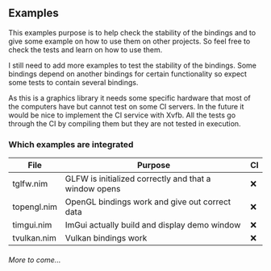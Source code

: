 ## Examples

This examples purpose is to help check the stability of the bindings and to give some example on
how to use them on other projects. So feel free to check the tests and learn on how to use them.

I still need to add more examples to test the stability of the bindings. Some bindings depend on
another bindings for certain functionality so expect some tests to contain several bindings.

As this is a graphics library it needs some specific hardware that most of the computers have but
cannot test on some CI servers. In the future it would be nice to implement the CI service with
Xvfb. All the tests go through the CI by compiling them but they are not tested in execution.

### Which examples are integrated

| File        | Purpose                                               | CI  |
|-------------|-------------------------------------------------------|-----|
| tglfw.nim   | GLFW is initialized correctly and that a window opens | :x: |
| topengl.nim | OpenGL bindings work and give out correct data        | :x: |
| timgui.nim  | ImGui actually build and display demo window          | :x: |
| tvulkan.nim | Vulkan bindings work                                  | :x: |

###### More to come...
